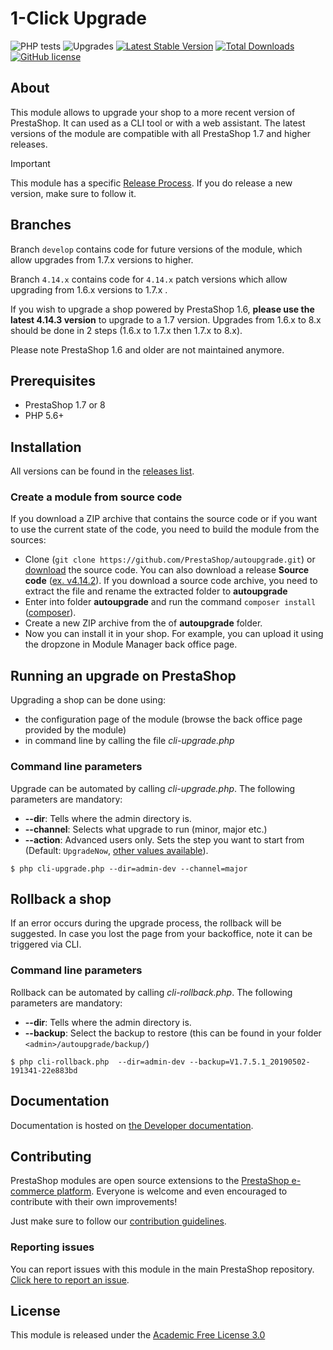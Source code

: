 # 1-Click Upgrade

![PHP tests](https://github.com/PrestaShop/autoupgrade/workflows/PHP%20tests/badge.svg)
![Upgrades](https://github.com/PrestaShop/autoupgrade/workflows/Upgrades/badge.svg)
[![Latest Stable Version](https://poser.pugx.org/PrestaShop/autoupgrade/v)](//packagist.org/packages/PrestaShop/autoupgrade)
[![Total Downloads](https://poser.pugx.org/PrestaShop/autoupgrade/downloads)](//packagist.org/packages/PrestaShop/autoupgrade)
[![GitHub license](https://img.shields.io/github/license/PrestaShop/autoupgrade)](https://github.com/PrestaShop/autoupgrade/LICENSE.md)

## About

This module allows to upgrade your shop to a more recent version of PrestaShop. It can used as a CLI tool or with a web assistant.
The latest versions of the module are compatible with all PrestaShop 1.7 and higher releases.

> [!IMPORTANT]  
> This module has a specific [Release Process][release-process]. If you do release a new version, make sure to follow it.

## Branches

Branch `develop` contains code for future versions of the module, which allow upgrades from 1.7.x versions to higher.

Branch `4.14.x` contains code for `4.14.x` patch versions which allow upgrading from 1.6.x versions to 1.7.x .

If you wish to upgrade a shop powered by PrestaShop 1.6, **please use the latest 4.14.3 version** to upgrade to a 1.7 version.
Upgrades from 1.6.x to 8.x should be done in 2 steps (1.6.x to 1.7.x then 1.7.x to 8.x).

Please note PrestaShop 1.6 and older are not maintained anymore.

## Prerequisites

* PrestaShop 1.7 or 8
* PHP 5.6+

## Installation

All versions can be found in the [releases list](https://github.com/PrestaShop/autoupgrade/releases).

### Create a module from source code

If you download a ZIP archive that contains the source code or if you want to use the current state of the code, you need to build the module from the sources:

* Clone (`git clone https://github.com/PrestaShop/autoupgrade.git`) or [download](https://github.com/PrestaShop/autoupgrade/archive/master.zip) the source code. You can also download a release **Source code** ([ex. v4.14.2](https://github.com/PrestaShop/autoupgrade/archive/v4.14.2.zip)). If you download a source code archive, you need to extract the file and rename the extracted folder to **autoupgrade**
* Enter into folder **autoupgrade** and run the command `composer install`  ([composer](https://getcomposer.org/)).
* Create a new ZIP archive from the of **autoupgrade** folder.
* Now you can install it in your shop. For example, you can upload it using the dropzone in Module Manager back office page. 

## Running an upgrade on PrestaShop

Upgrading a shop can be done using:

* the configuration page of the module (browse the back office page provided by the module)
* in command line by calling the file *cli-upgrade.php*

### Command line parameters

Upgrade can be automated by calling *cli-upgrade.php*.
The following parameters are mandatory:

* **--dir**: Tells where the admin directory is.
* **--channel**: Selects what upgrade to run (minor, major etc.)
* **--action**: Advanced users only. Sets the step you want to start from (Default: `UpgradeNow`, [other values available](classes/TaskRunner/Upgrade/)).

```
$ php cli-upgrade.php --dir=admin-dev --channel=major
```

## Rollback a shop

If an error occurs during the upgrade process, the rollback will be suggested.
In case you lost the page from your backoffice, note it can be triggered via CLI.

### Command line parameters

Rollback can be automated by calling *cli-rollback.php*.
The following parameters are mandatory:

* **--dir**: Tells where the admin directory is.
* **--backup**: Select the backup to restore (this can be found in your folder `<admin>/autoupgrade/backup/`)

```
$ php cli-rollback.php  --dir=admin-dev --backup=V1.7.5.1_20190502-191341-22e883bd
```

## Documentation

Documentation is hosted on [the Developer documentation][doc].

## Contributing

PrestaShop modules are open source extensions to the [PrestaShop e-commerce platform][prestashop]. Everyone is welcome and even encouraged to contribute with their own improvements!

Just make sure to follow our [contribution guidelines][contribution-guidelines].

### Reporting issues

You can report issues with this module in the main PrestaShop repository. [Click here to report an issue][report-issue].

## License

This module is released under the [Academic Free License 3.0][AFL-3.0]

[report-issue]: https://github.com/PrestaShop/PrestaShop/issues/new/choose
[prestashop]: https://www.prestashop-project.org/
[contribution-guidelines]: https://devdocs.prestashop-project.org/8/contribute/contribution-guidelines/project-modules/
[AFL-3.0]: https://opensource.org/licenses/AFL-3.0
[doc]: https://devdocs.prestashop-project.org/8/basics/keeping-up-to-date/upgrade-module/
[release-process]: https://www.prestashop-project.org/maintainers-guide/processes/release/autoupgrade/
